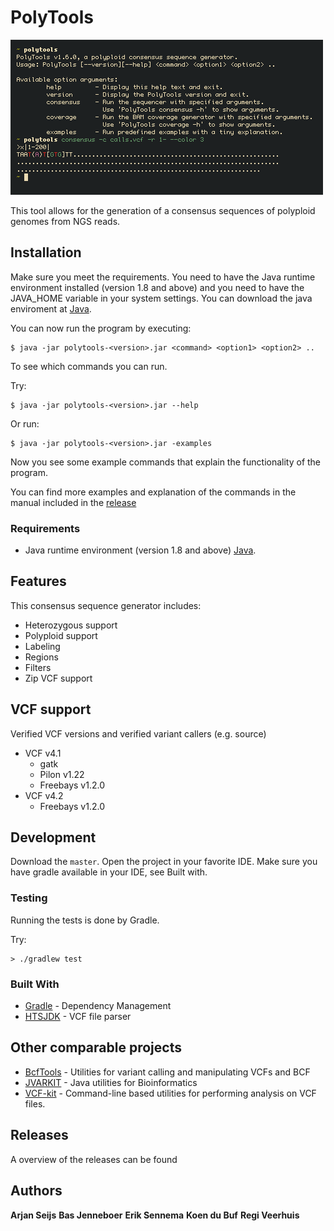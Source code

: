 # PolyTools

![The Tool](readme-resource/screenshot.png)

This tool allows for the generation of a consensus sequences of polyploid genomes from NGS reads.

## Installation

Make sure you meet the requirements.
You need to have the Java runtime environment installed (version 1.8 and above) and you need to have the JAVA\_HOME variable in your system settings.
You can download the java enviroment at [Java](https://www.java.com/en/download/help/download\_options.xml).

You can now run the program by executing:
```
$ java -jar polytools-<version>.jar <command> <option1> <option2> ..
```
To see which commands you can run.

Try:
```
$ java -jar polytools-<version>.jar --help
```

Or run:
```
$ java -jar polytools-<version>.jar -examples
```
Now you see some example commands that explain the functionality of the program.

You can find more examples and explanation of the commands in the manual included in the [release](https://github.com/AbeelLab/polytools/releases)

### Requirements
* Java runtime environment (version 1.8 and above) [Java](https://www.java.com/en/download/help/download\_options.xml).


## Features

This consensus sequence generator includes:
* Heterozygous support
* Polyploid support
* Labeling
* Regions
* Filters
* Zip VCF support

## VCF support

Verified VCF versions and verified variant callers (e.g. source)

* VCF v4.1
    * gatk
    * Pilon v1.22
    * Freebays v1.2.0
* VCF v4.2
    * Freebays v1.2.0




## Development

Download the `master`. Open the project in your favorite IDE. Make sure you have gradle available in your IDE, see Built with.

### Testing

Running the tests is done by Gradle.

Try:
```
> ./gradlew test
```




### Built With

* [Gradle](https://gradle.org/) - Dependency Management
* [HTSJDK](https://github.com/samtools/htsjdk) - VCF file parser

## Other comparable projects

* [BcfTools](https://github.com/samtools/bcftools/) - Utilities for variant calling and manipulating VCFs and BCF
* [JVARKIT](https://github.com/lindenb/jvarkit) - Java utilities for Bioinformatics
* [VCF-kit](https://github.com/AndersenLab/VCF-kit) - Command-line based utilities for performing analysis on VCF files.

## Releases

A overview of the releases can be found

## Authors
**Arjan Seijs**
**Bas Jenneboer** 
**Erik Sennema**
**Koen du Buf**
**Regi Veerhuis**